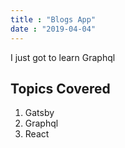 ```yaml
---
title : "Blogs App"
date : "2019-04-04"
---
```


I just got to learn Graphql

## Topics Covered
1. Gatsby
2. Graphql
3. React